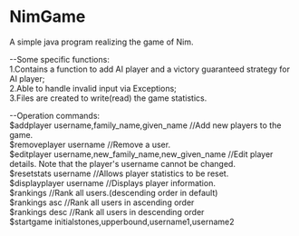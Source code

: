 # NimGame
A simple java program realizing the game of Nim.   

--Some specific functions:  
1.Contains a function to add AI player and a victory guaranteed strategy for AI player;  
2.Able to handle invalid input via Exceptions;  
3.Files are created to write(read) the game statistics.  

--Operation commands:  
$addplayer username,family_name,given_name //Add new players to the game.  
$removeplayer username //Remove a user.  
$editplayer username,new_family_name,new_given_name //Edit player details. Note that the player's username cannot be changed.  
$resetstats username //Allows player statistics to be reset.  
$displayplayer username //Displays player information.  
$rankings //Rank all users.(descending order in default)  
$rankings asc //Rank all users in ascending order  
$rankings desc //Rank all users in descending order  
$startgame initialstones,upperbound,username1,username2 
